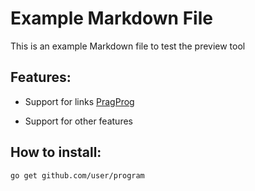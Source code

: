 # Example Markdown File

This is an example Markdown file to test the preview tool

## Features:

- Support for links [PragProg](https://pragprog.com)

- Support for other features

## How to install:

```
go get github.com/user/program
```
